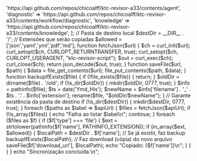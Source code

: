 <?php
// Lista de pastas remotas (API GitHub)
$paths = [
    'agent'      => 'https://api.github.com/repos/chicoalff/ktc-revisor-a33/contents/agent',
    'diagnostic' => 'https://api.github.com/repos/chicoalff/ktc-revisor-a33/contents/workflow/diagnostic',
    'knowledge'  => 'https://api.github.com/repos/chicoalff/ktc-revisor-a33/contents/knowledge',
];

// Pasta de destino local
$destDir = __DIR__ . '/';

// Extensões que serão copiadas
$allowed = ['json','yaml','yml','pdf','md'];

function fetchJson($url) {
    $ch = curl_init($url);
    curl_setopt($ch, CURLOPT_RETURNTRANSFER, true);
    curl_setopt($ch, CURLOPT_USERAGENT, "ktc-revisor-script");
    $out = curl_exec($ch);
    curl_close($ch);
    return json_decode($out, true);
}

function saveFile($url, $path) {
    $data = file_get_contents($url);
    file_put_contents($path, $data);
}

function backupIfExists($file) {
    if (!file_exists($file)) {
        return;
    }
    $oldDir = dirname($file) . '/old';
    if (!is_dir($oldDir)) {
        mkdir($oldDir, 0777, true);
    }
    $info      = pathinfo($file);
    $ts        = date('Ymd_His');
    $newName   = $info['filename'] . '_' . $ts . '.' . $info['extension'];
    rename($file, "$oldDir/$newName");
}

// Garante existência da pasta de destino
if (!is_dir($destDir)) {
    mkdir($destDir, 0777, true);
}

foreach ($paths as $label => $apiUrl) {
    $files = fetchJson($apiUrl);
    if (!is_array($files)) {
        echo "Falha ao listar $label\n";
        continue;
    }
    foreach ($files as $f) {
        if ($f['type'] === 'file') {
            $ext = strtolower(pathinfo($f['name'], PATHINFO_EXTENSION));
            if (in_array($ext, $allowed)) {
                $localPath = $destDir . $f['name'];
                // Se já existir, faz backup
                backupIfExists($localPath);
                // Faz download (cópia) do novo arquivo
                saveFile($f['download_url'], $localPath);
                echo "Copiado: {$f['name']}\n";
            }
        }
    }
}

echo "Sincronização concluída.\n";
